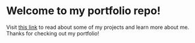 # Welcome to my portfolio repo!

Visit [this link](https://jhgreen215.github.io) to read about some of my projects and learn more about me. Thanks for checking out my portfolio!
